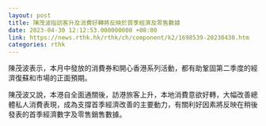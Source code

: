 ```yaml
---
layout: post
title: 陳茂波指訪客升及消費好轉將反映於首季經濟及零售數據
date: 2023-04-30 12:12:53.000000000 +08:00
link: https://news.rthk.hk/rthk/ch/component/k2/1698539-20230430.htm
categories: rthk
---
```


陳茂波表示，本月中發放的消費券和開心香港系列活動，都有助鞏固第二季度的經濟復蘇和市場的正面預期。

陳茂波又說，本港自全面通關後，訪港旅客上升，本地消費意欲好轉，大幅改善總體私人消費表現，成為支撐首季經濟改善的主要動力，有關利好因素將反映在稍後發表的首季經濟數字及零售銷售數據。
